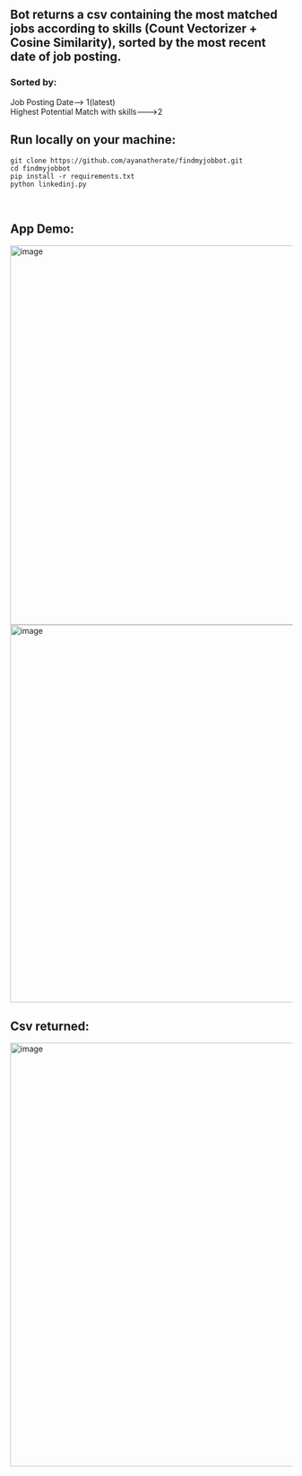 <h2> Bot returns a csv containing the most matched jobs according to skills (Count Vectorizer + Cosine Similarity), sorted by the most recent date of job posting. 
</h2>

<h3> Sorted by: </h3>
<p1> Job Posting Date--> 1(latest)</p1><br>
<p1> Highest Potential Match with skills--->2 </p1>

<br>
<h2>Run locally on your machine:</h2>

```
git clone https://github.com/ayanatherate/findmyjobbot.git
cd findmyjobbot
pip install -r requirements.txt
python linkedinj.py
```
<br>



<h2> App Demo: </h2>

<img width="676" alt="image" src="https://user-images.githubusercontent.com/59755186/197277105-b078c6a2-974e-4c65-a9ee-23189d9bd367.png">
<br>
<img width="673" alt="image" src="https://user-images.githubusercontent.com/59755186/197323873-1fb1eac5-cabb-4c2e-b1cb-990839f0553b.png">


<br>
<h2>Csv returned:</h2>
<img width="755" alt="image" src="https://user-images.githubusercontent.com/59755186/197284236-6fbd6164-5867-4543-aab9-bb6e33fc4d2e.png">

